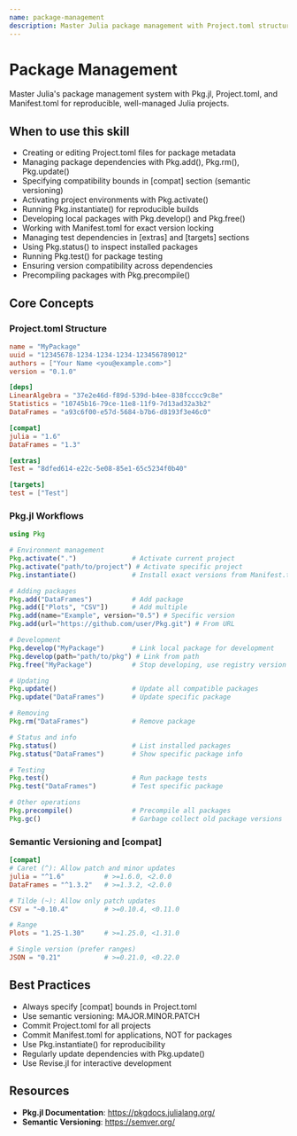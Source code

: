 ```yaml
---
name: package-management
description: Master Julia package management with Project.toml structure, Pkg.jl workflows, semantic versioning, and dependency management for reproducible Julia environments. Use when creating or editing Project.toml files, managing package dependencies with Pkg.add(), specifying compatibility bounds in [compat] section, using Pkg.activate() for project environments, running Pkg.instantiate() for reproducibility, updating packages with Pkg.update(), developing local packages with Pkg.develop(), working with Manifest.toml for exact versioning, managing test dependencies in [extras] and [targets], or ensuring package version compatibility. Essential for all Julia projects requiring dependency management and reproducible environments.
---
```


# Package Management

Master Julia's package management system with Pkg.jl, Project.toml, and Manifest.toml for reproducible, well-managed Julia projects.

## When to use this skill

- Creating or editing Project.toml files for package metadata
- Managing package dependencies with Pkg.add(), Pkg.rm(), Pkg.update()
- Specifying compatibility bounds in [compat] section (semantic versioning)
- Activating project environments with Pkg.activate()
- Running Pkg.instantiate() for reproducible builds
- Developing local packages with Pkg.develop() and Pkg.free()
- Working with Manifest.toml for exact version locking
- Managing test dependencies in [extras] and [targets] sections
- Using Pkg.status() to inspect installed packages
- Running Pkg.test() for package testing
- Ensuring version compatibility across dependencies
- Precompiling packages with Pkg.precompile()

## Core Concepts

### Project.toml Structure

```toml
name = "MyPackage"
uuid = "12345678-1234-1234-1234-123456789012"
authors = ["Your Name <you@example.com>"]
version = "0.1.0"

[deps]
LinearAlgebra = "37e2e46d-f89d-539d-b4ee-838fcccc9c8e"
Statistics = "10745b16-79ce-11e8-11f9-7d13ad32a3b2"
DataFrames = "a93c6f00-e57d-5684-b7b6-d8193f3e46c0"

[compat]
julia = "1.6"
DataFrames = "1.3"

[extras]
Test = "8dfed614-e22c-5e08-85e1-65c5234f0b40"

[targets]
test = ["Test"]
```

### Pkg.jl Workflows

```julia
using Pkg

# Environment management
Pkg.activate(".")              # Activate current project
Pkg.activate("path/to/project") # Activate specific project
Pkg.instantiate()              # Install exact versions from Manifest.toml

# Adding packages
Pkg.add("DataFrames")          # Add package
Pkg.add(["Plots", "CSV"])      # Add multiple
Pkg.add(name="Example", version="0.5") # Specific version
Pkg.add(url="https://github.com/user/Pkg.git") # From URL

# Development
Pkg.develop("MyPackage")       # Link local package for development
Pkg.develop(path="path/to/pkg") # Link from path
Pkg.free("MyPackage")          # Stop developing, use registry version

# Updating
Pkg.update()                   # Update all compatible packages
Pkg.update("DataFrames")       # Update specific package

# Removing
Pkg.rm("DataFrames")           # Remove package

# Status and info
Pkg.status()                   # List installed packages
Pkg.status("DataFrames")       # Show specific package info

# Testing
Pkg.test()                     # Run package tests
Pkg.test("DataFrames")         # Test specific package

# Other operations
Pkg.precompile()               # Precompile all packages
Pkg.gc()                       # Garbage collect old package versions
```

### Semantic Versioning and [compat]

```toml
[compat]
# Caret (^): Allow patch and minor updates
julia = "^1.6"          # >=1.6.0, <2.0.0
DataFrames = "^1.3.2"   # >=1.3.2, <2.0.0

# Tilde (~): Allow only patch updates
CSV = "~0.10.4"         # >=0.10.4, <0.11.0

# Range
Plots = "1.25-1.30"     # >=1.25.0, <1.31.0

# Single version (prefer ranges)
JSON = "0.21"           # >=0.21.0, <0.22.0
```

## Best Practices

- Always specify [compat] bounds in Project.toml
- Use semantic versioning: MAJOR.MINOR.PATCH
- Commit Project.toml for all projects
- Commit Manifest.toml for applications, NOT for packages
- Use Pkg.instantiate() for reproducibility
- Regularly update dependencies with Pkg.update()
- Use Revise.jl for interactive development

## Resources

- **Pkg.jl Documentation**: https://pkgdocs.julialang.org/
- **Semantic Versioning**: https://semver.org/
